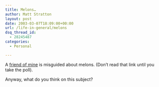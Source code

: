 ```yaml
---
title: Melons…
author: Matt Stratton
layout: post
date: 2003-03-07T18:09:00+00:00
url: /life-in-general/melons
dsq_thread_id:
  - 28245487
categories:
  - Personal

---
```

A [friend of mine][1] is misguided about melons. (Don&#8217;t read that link until you take the poll).

Anyway, what do you think on this subject?

 [1]: http://dailykitty.blogspot.com
